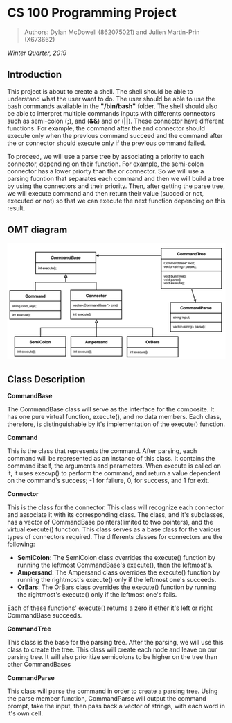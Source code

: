 # CS 100 Programming Project

> Authors: Dylan McDowell (862075021) and Julien Martin-Prin (X673662)

*Winter Quarter, 2019*

## Introduction

This project is about to create a shell. The shell should be able to understand what the user want to do. The user should be able to use the bash commands available in the **"/bin/bash"** folder. The shell should also be able to interpret multiple commands inputs with differents connectors such as semi-colon (**;**), and (**&&**) and or (**||**). 
These connector have different functions. For example, the command after the and connector should execute only when the previous command succeed and the command after the or connector should execute only if the previous command failed.

To proceed, we will use a parse tree by associating a priority to each connector, depending on their function. For example, the semi-colon connector has a lower priorty than the or connector. So we will use a parsing fucntion that separates each command and then we will build a tree by using the connectors and their priority. Then, after getting the parse tree, we will execute command and then return their value (succed or not, executed or not) so that we can execute the next function depending on this result.

## OMT diagram

<img src="images/Screen_Shot_2019-10-28_at_17.15.23.png" with="1000">

## Class Description

**CommandBase**

The CommandBase class will serve as the interface for the composite. It has one pure virtual function, execute(), and no data members. Each class, therefore, is distinguishable by it's implementation of the execute() function.

**Command**

This is the class that represents the command. After parsing, each command will be represented as an instance of this class. It contains the command itself, the arguments and parameters. When execute is called on it, it uses execvp() to perform the command, and return a value dependent on the command's success; -1 for failure, 0, for success, and 1 for exit.

**Connector**

This is the class for the connector. This class will recognize each connector and associate it with its corresponding class. The class, and it's subclasses, has a vector of CommandBase pointers(limited to two pointers), and the virtual execute() function. This class serves as a base class for the various types of connectors required. The differents classes for connectors are the following:

* **SemiColon**: The SemiColon class overrides the execute() function by running the leftmost CommandBase's execute(), then the leftmost's.
* **Ampersand**: The Ampersand class overrides the execute() function by running the rightmost's execute() only if the leftmost one's succeeds.
* **OrBars**: The OrBars class overrides the execute() function by running the rightmost's execute() only if the leftmost one's fails.

Each of these functions' execute() returns a zero if ether it's left or right CommandBase succeeds.

**CommandTree**

This class is the base for the parsing tree. After the parsing, we will use this class to create the tree. This class will create each node and leave on our parsing tree. It will also prioritize semicolons to be higher on the tree than other CommandBases

**CommandParse**

This class will parse the command in order to create a parsing tree. Using the parse member function, CommandParse will output the command prompt, take the input, then pass back a vector of strings, with each word in it's own cell.


